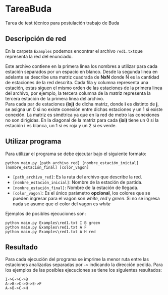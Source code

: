 # TareaBuda
Tarea de test técnico para postulación trabajo de Buda

## Descripción de red
En la carpeta `Examples` podemos encontrar el archivo `red1.txt`que representa la red del enunciado.

Este archivo contiene en la primera linea los nombres a utilizar para cada estación separados por un espacio en blanco.
Desde la segunda linea en adelante se describe una matriz cuadrada de **NxN** donde N es la cantidad de estaciones de la red descrita. Cada fila y columna representa una estación, estas siguen el mismo orden de las estaciones de la primera linea del archivo, por ejemplo, la tercera columna de la matriz representa la tercera estación de la primera linea del archivo.   
Para cada par de estaciones **(ixj)** de dicha matriz, donde **i** es distinto de **j**, se asigna un 0 si no existe conexión entre dichas estaciones y un 1 si existe conexión. La matriz es simétrica ya que en la red de metro las conexiones no son dirigidas.
En la diagonal de la matriz para cada **(ixi)** tiene un 0 si la estación **i** es blanca, un 1 si es roja y un 2 si es verde.

## Utilizar programa

Para utilizar el programa se debe ejecutar bajo el siguiente formato:
~~~
python main.py [path_archivo_red] [nombre_estación_inicial] [nombre_estación_final] [color_vagon]
~~~
* `[path_archivo_red]`: Es la ruta del archivo que describe la red.
* `[nombre_estación_inicial]`: Nombre de la estación de partida. 
* `[nombre_estación_final]`: Nombre de la estación de llegada.
* `[color_vagon]`: Es el único parámetro **opcional**, los colores que se pueden ingresar para el vagon son *white*, *red* y *green*. Si no se ingresa nada se asume que el color del vagon es *white*

Ejemplos de posibles ejecuciones son:
~~~
python main.py Examples\red1.txt I B green
python main.py Examples\red1.txt A F
python main.py Examples\red1.txt A H red
~~~

## Resultado

Para cada ejecución del programa se imprime la menor ruta entre las estaciones analizadas separadas por `->` indicando la dirección pedida. Para los ejemplos de las posibles ejecuciones se tiene los siguientes resultados:
~~~
I->G->C->B
A->B->C->D->E->F
A->B->C->H
~~~
